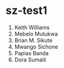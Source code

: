 # sz-test1

1. Keith Williams
2. Mebelo Mutukwa
3. Brian M. Sikute
4. Mwango Sichone
5. Papias Banda
6. Dora Sumaili

